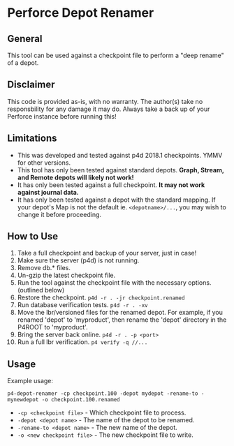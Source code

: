 # Perforce Depot Renamer

## General

This tool can be used against a checkpoint file to perform a "deep rename" of a depot.

## Disclaimer

This code is provided as-is, with no warranty. The author(s) take no responsbility for any damage it may do. Always take a back up of your Perforce instance before running this!

## Limitations

- This was developed and tested against p4d 2018.1 checkpoints. YMMV for other versions.
- This tool has only been tested against standard depots. **Graph, Stream, and Remote depots will likely not work!**
- It has only been tested against a full checkpoint. **It may not work against journal data.**
- It has only been tested against a depot with the standard mapping. If your depot's Map is not the default ie. `<depotname>/...`, you may wish to change it before proceeding.

## How to Use

1. Take a full checkpoint and backup of your server, just in case!
2. Make sure the server (p4d) is not running.
3. Remove db.* files.
4. Un-gzip the latest checkpoint file.
5. Run the tool against the checkpoint file with the necessary options. (outlined below)
6. Restore the checkpoint. `p4d -r . -jr checkpoint.renamed`
7. Run database verification tests. `p4d -r . -xv`
8. Move the lbr/versioned files for the renamed depot. For example, if you renamed 'depot' to 'myproduct', then rename the 'depot' directory in the P4ROOT to 'myproduct'.
9. Bring the server back online. `p4d -r . -p <port>`
10. Run a full lbr verification. `p4 verify -q //...`

## Usage

Example usage:

```
p4-depot-renamer -cp checkpoint.100 -depot mydepot -rename-to -mynewdepot -o checkpoint.100.renamed
```
- `-cp <checkpoint file>` - Which checkpoint file to process.
- `-depot <depot name>` - The name of the depot to be renamed.
- `-rename-to <depot name>` - The new name of the depot.
- `-o <new checkpoint file>` - The new checkpoint file to write.